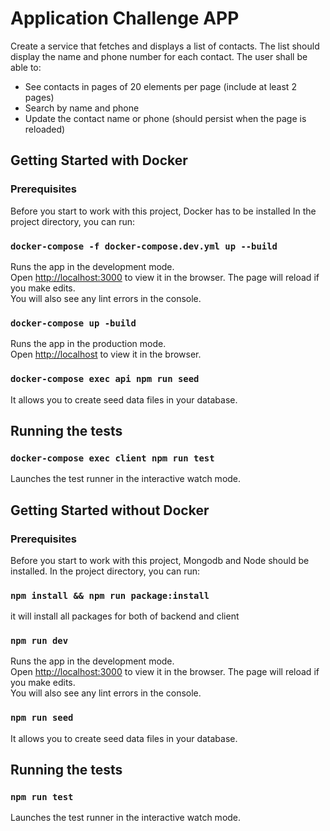 # Application Challenge APP
Create a service that fetches and displays a list of contacts. The list should display the name and phone number for each contact.
The user shall be able to:
- See contacts in pages of 20 elements per page (include at least 2 pages)
- Search by name and phone
- Update the contact name or phone (should persist when the page is reloaded)
## Getting Started with Docker
### Prerequisites
Before you start to work with this project, Docker has to be installed
In the project directory, you can run:
### `docker-compose -f docker-compose.dev.yml up --build`
Runs the app in the development mode.<br />
Open [http://localhost:3000](http://localhost:3000) to view it in the browser.
The page will reload if you make edits.<br />
You will also see any lint errors in the console.
### `docker-compose up -build`
Runs the app in the production mode.<br />
Open [http://localhost](http://localhost) to view it in the browser.
### `docker-compose exec api npm run seed`
It allows you to create seed data files in your database.
## Running the tests
### `docker-compose exec client npm run test`
Launches the test runner in the interactive watch mode.

## Getting Started without Docker
### Prerequisites
Before you start to work with this project, Mongodb and Node should be installed.
In the project directory, you can run:
### `npm install && npm run package:install`
it will install all packages for both of backend and client
### `npm run dev`
Runs the app in the development mode.<br />
Open [http://localhost:3000](http://localhost:3000) to view it in the browser.
The page will reload if you make edits.<br />
You will also see any lint errors in the console.
### `npm run seed`
It allows you to create seed data files in your database.
## Running the tests
### `npm run test`
Launches the test runner in the interactive watch mode.


